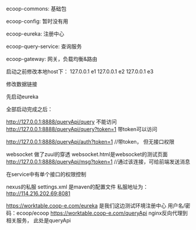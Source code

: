 ecoop-commons: 基础包

ecoop-config: 暂时没有用

ecoop-eureka: 注册中心

ecoop-query-service: 查询服务

ecoop-gateway: 网关，负载均衡&路由




启动之前修改本地host下：
127.0.0.1 e1
127.0.0.1 e2
127.0.0.1 e3

修改数据链接


先启动eureka


全部启动完成之后：

http://127.0.0.1:8888/queryApi/query  不能访问
http://127.0.0.1:8888/queryApi/query?token=1  带token可以访问

http://127.0.0.1:8888/queryApi/auth?token=1  //带token， 但无接口权限

websocket 做了zuul的穿透
websocket.html是websocket的测试页面
http://127.0.0.1:8888/queryApi/msg?token=1 //通过该连接，可给前端发送消息

在service中有单个接口的权限控制

nexus的私服
settings.xml 是maven的配置文件
私服地址为：http://114.216.202.69:8081


https://worktable.coop-e.com/eureka  是我们这边测试环境注册中心 用户名/密码：ecoop/ecoop
https://worktable.coop-e.com/queryApi nginx反向代理到相关服务， 此处是queryApi


